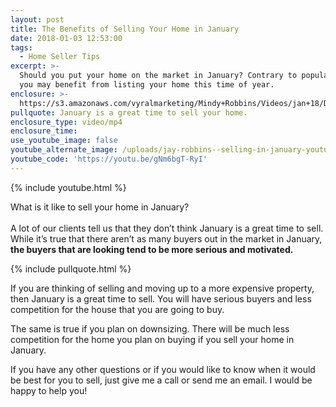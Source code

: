 ```yaml
---
layout: post
title: The Benefits of Selling Your Home in January
date: 2018-01-03 12:53:00
tags:
  - Home Seller Tips
excerpt: >-
  Should you put your home on the market in January? Contrary to popular belief,
  you may benefit from listing your home this time of year.
enclosure: >-
  https://s3.amazonaws.com/vyralmarketing/Mindy+Robbins/Videos/jan+18/Dallas+-+Fort+Worth+Real+Estate+Agent-+Should+You+List+Your+Home+This+January%253F.mp4
pullquote: January is a great time to sell your home.
enclosure_type: video/mp4
enclosure_time:
use_youtube_image: false
youtube_alternate_image: /uploads/jay-robbins--selling-in-january-youtube.jpg
youtube_code: 'https://youtu.be/gNm6bgT-RyI'
---
```



{% include youtube.html %}

What is it like to sell your home in January?<br><br>A lot of our clients tell us that they don’t think January is a great time to sell. While it’s true that there aren’t as many buyers out in the market in January, **the buyers that are looking tend to be more serious and motivated.**

{% include pullquote.html %}

If you are thinking of selling and moving up to a more expensive property, then January is a great time to sell. You will have serious buyers and less competition for the house that you are going to buy.

The same is true if you plan on downsizing. There will be much less competition for the home you plan on buying if you sell your home in January.

If you have any other questions or if you would like to know when it would be best for you to sell, just give me a call or send me an email. I would be happy to help you!